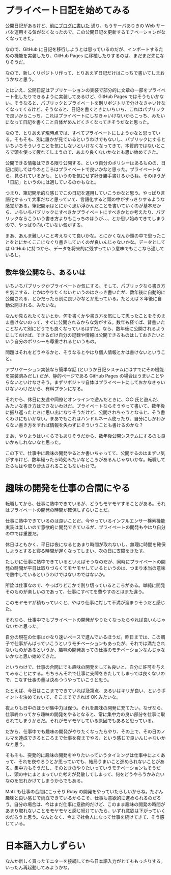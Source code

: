 ---
---

# プライベート日記を始めてみる
公開日記があるけど、[前にブログに書いた](https://noraworld.github.io/ghost-to-jekyll) 通り、もうサーバありきの Web サーバを運用する気がなくなったので、この公開日記を更新するモチベーションがなくなってきた。

なので、GitHub に日記を移行しようとは思っているのだが、インポートするための機能を実装したり、GitHub Pages に移植したりするのは、まだまだ先になりそうだ。

なので、新しくリポジトリ作って、とりあえず日記だけはこっちで書いてしまおうかなと思う。

とはいえ、公開日記はアプリケーションの実装で部分的に文章の一部をプライベート化したりできるように実装してあるけど、GitHub Pages ではそうもいかない。そうなると、パブリックとプライベートを別リポジトリで分けなきゃいけなくなってくるけど、そうなると、日記を書くときにいちいち、これはパブリックで良いからこっち、これはプライベートにしなきゃいけないからこっち、みたいになって日記を書くこと自体がめんどくさくなってきそうだなと思った。

なので、とりあえず現時点では、すべてプライベートにしようかなと思っている。そもそも、別に誰かが見ているというわけでもないし、パブリックにするといちいちそういうことを気にしないといけなくなってきて、本質的ではないところで頭を使って疲れてしまうので、あまり良くないかなとも思い始めてきた。

公開できる情報はできる限り公開する、という自分のポリシーはあるものの、日記に関しては今のところはプライベートで良いかなと思った。プライベートなら、見られているかも、というのを気にせず好き勝手書けるからね。そのほうが「日記」というのには適しているのかもなと。

つまり、筆記開示的な感じでこの日記を運用していこうかなと思う。やっぱり言語化するって大事だなと思っていて、言語化すると頭の中がすっきりするような感覚がある。筆記開示はとにかく思い浮かんだことを書いていくのが基本だから、いちいちパブリックにすべきかプライベートにすべきかとか考えたり、パブリックならこういう書き方よりもこっちのほうが、、、とか思い始めてきてしまうので、やっぱり向いていない気がする。

まあ、あんま難しいこと考えなくて良いかな。とにかくなんか頭の中で思ったことをとにかくここになぐり書きしていくのが良いんじゃないかな。データとしては GitHub に持つから、データを将来的に残すっていう意味でもここなら適しているし。

## 数年後公開なら、あるいは
いちいちパブリックかプライベートか気にする、そして、パブリックなら書き方を気にする、とかはやりたくないというのはさっき書いたが、数年後に自動的に公開される、とかだったら別に良いかなとか思っている。たとえば 3 年後に自動公開される、みたいな。

なんか見られたくないとか、何を書くかや書き方を気にして思ったことをそのまま書けないのって、すぐに公開されるからな気がする。数年も経てば、昔書いたことなんて別にどうでも良くなっているはずだ。なら、数年後に公開されるようにしておけば、できるだけ自分の記録や情報は公開できるものはしておきたいという自分のポリシーも尊重されるというもの。

問題はそれをどうやるかと、そうなるとやはり個人情報とかは書けないということ。

アプリケーション実装なら簡単な話 (というか日記システムにはすでにその機能を実装済みだし) だが、静的ページである GitHub Pages の場合はうまいことやらないといけなさそう。まずリポジトリ自体はプライベートにしておかなきゃいけないわけだから、有料プランになる。

それから、休日に友達や同僚とオンラインで遊んだときに、○○ 氏と遊んだ、みたいな書き方はできないわけだ。プライベートならそうやって書いて、数年後に振り返ったときに思い出になりそうだけど、公開されちゃうとなると、そう書くわけにもいかない。まあでもこれはハンドルネーム使ったり、自分にしかわからない書き方をすれば情報を失わずにそういうことも書けるのかな？

まあ、やりようはいくらでもありそうだから、数年後公開システムにするのも良いかもしれないなと思った。

この下で、仕事中に趣味の開発やるとか書いちゃってて、公開するのはまずい気がするけど、数年経ったら時効みたいなところがあるんじゃないかな。転職してたらもはや取り沙汰されることもないわけで。

# 趣味の開発を仕事の合間にやる
転職してから、仕事に熱中できているが、どうもモヤモヤすることがある。それはプライベートの開発の時間が確保しずらいことだ。

仕事に熱中できているのは良いことだ。今やっているインフルエンサー検索機能実装は楽しいので意欲的に開発できているが、プライベートの開発もやはり自分の中では重要だ。

休日はともかく、平日は夜になるとあまり時間が取れないし、無理に時間を確保しようとすると寝る時間が遅くなってしまい、次の日に支障をきたす。

たしかに仕事に熱中できているといえばそうなのだが、同時にプライベートの開発の時間が平日は取りづらくてモヤモヤしているというのは、つまり本当の意味で熱中しているというわけではないのではないか。

所詮は仕事なので、やっぱりどこかで割り切っているところがある。単純に開発そのものが楽しいのであって、仕事にすべてを費やすのとはまた違う。

このモヤモヤが積もっていくと、やはり仕事に対して不満が溜まりそうだと感じた。

それなら、仕事中でもプライベートの開発がやりたくなったらやれば良いんじゃないかと思った。

自分の現在の仕事はかなり速いペースで進んでいるほうだ。昨日までは、この調子で仕事がんばっていこうというモチベーションもあったが、それでは満たされないものがあるというか、趣味の開発あっての仕事のモチベーションなんじゃないかなと思い始めてきた。

というわけで、仕事の合間にでも趣味の開発をしても良いと、自分に許可を与えてみることにする。もちろんそれで仕事に支障をきたしてしまっては良くないので、こなす仕事の量は決めつつやっていこうと思う。

たとえば、今日はここまでできていれば及第点、あるいはキリが良い、というポイントを決めておいて、そこまでできれば OK みたいな。

夜よりも日中のほうが集中力は保つ。それを趣味の開発に充てたい。なぜなら、仕事終わってから趣味の開発をやるとなると、常に集中力の良い部分を仕事に取られてしまうからだ。それがモヤモヤしている原因でもあると思っている。

だから、仕事中でも趣味の開発がやりたくなったらやり、その上で、その日のノルマを達成できるところまで仕事を夜までやる、という感じで良いんじゃないかなと思う。

そもそも、突発的に趣味の開発をやりたいっていうタイミングは仕事中によくあって、それを夜やろうとか思っていても、結局うまいこと進められないことがある。集中力もそうだし、そのときのやりたいっていうモチベーションもそうだし、頭の中にまとまっていた考えが発散してしまって、何をどうやろうかみたいなのを忘れかけてしまうからでもある。

Matz も仕事の合間にこっそり Ruby の開発をやっていたらしいからね。たぶん趣味と良い感じで両立できているからこそ、仕事も意欲的に進められるのだろう。自分の場合は、今はまだ仕事に意欲的だけど、このまま趣味の開発の時間があまり取れないことをモヤモヤと感じ続けていたら、いずれ意欲は下がっていくのだろうと思う。なんとなく、今まで社会人になって仕事を続けてきて、そう感じている。

# 日本語入力しずらい
なんか新しく買ったモニターを接続してから日本語入力がとてももっさりする。いったん再起動してみようかな。
